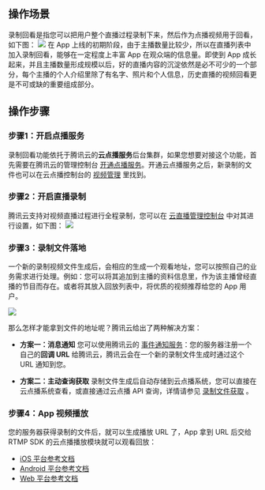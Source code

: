 
## 操作场景
录制回看是指您可以把用户整个直播过程录制下来，然后作为点播视频用于回看，如下图：
![](https://main.qcloudimg.com/raw/1ad929b796e44bfec3d77b9b782554c8.jpg)
在 App 上线的初期阶段，由于主播数量比较少，所以在直播列表中加入录制回看，能够在一定程度上丰富 App 在观众端的信息量。即使到 App 成长起来，并且主播数量形成规模以后，好的直播内容的沉淀依然是必不可少的一个部分，每个主播的个人介绍里除了有名字、照片和个人信息，历史直播的视频回看更是不可或缺的重要组成部分。
   
## 操作步骤
### 步骤1：开启点播服务
录制回看功能依托于腾讯云的**云点播服务**后台集群，如果您想要对接这个功能，首先需要在腾讯云的管理控制台 [开通点播服务](https://console.cloud.tencent.com/vod)。开通云点播服务之后，新录制的文件也可以在云点播控制台的 [视频管理](http://console.cloud.tencent.com/vod/media) 里找到。

### 步骤2：开启直播录制
腾讯云支持对视频直播过程进行全程录制，您可以在 [云直播管理控制台](https://console.cloud.tencent.com/live) 中对其进行设置，如下图：
![](https://main.qcloudimg.com/raw/c026a3306230099843421ccaa951b2cf.png)

### 步骤3：录制文件落地
一个新的录制视频文件生成后，会相应的生成一个观看地址，您可以按照自己的业务需求进行处理。例如：您可以将其追加到主播的资料信息里，作为该主播曾经直播的节目而存在。或者将其放入回放列表中，将优质的视频推荐给您的 App 用户。

![](//mc.qcloudimg.com/static/img/b50c901fb4d529daf3405e78bc69908d/image.png)

那么怎样才能拿到文件的地址呢？腾讯云给出了两种解决方案：
- **方案一：消息通知**
您可以使用腾讯云的 [事件通知服务](https://cloud.tencent.com/document/product/267/32744)：您的服务器注册一个自己的**回调 URL** 给腾讯云，腾讯云会在一个新的录制文件生成时通过这个 URL 通知到您。

- **方案二：主动查询获取**
录制文件生成后自动存储到云点播系统，您可以直接在云点播系统查看，或直接通过云点播 API 查询，详情请参见 [录制文件获取](https://cloud.tencent.com/document/product/267/32739#.E5.BD.95.E5.88.B6.E6.96.87.E4.BB.B6.E8.8E.B7.E5.8F.96) 。

### 步骤4：App 视频播放
您的服务器获得录制的文件后，就可以生成播放 URL 了，App 拿到 URL 后交给 RTMP SDK 的云点播播放模块就可以观看回放：
- [iOS 平台参考文档](https://cloud.tencent.com/document/product/454/7880)
- [Android 平台参考文档](https://cloud.tencent.com/document/product/454/7886)
- [Web 平台参考文档](https://cloud.tencent.com/document/product/454/7503)
